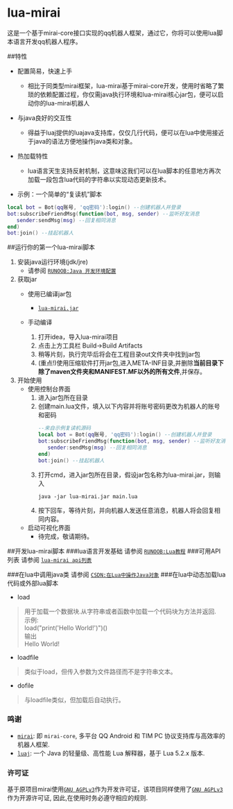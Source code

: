 # lua-mirai
 这是一个基于mirai-core接口实现的qq机器人框架，通过它，你将可以使用lua脚本语言开发qq机器人程序。

##特性
* 配置简易，快速上手
    - 相比于同类型mirai框架，lua-mirai基于mirai-core开发，使用时省略了繁琐的依赖配置过程，你仅需java执行环境和lua-mirai核心jar包，便可以启动你的lua-mirai机器人
* 与java良好的交互性
    - 得益于luaj提供的luajava支持库，仅仅几行代码，便可以在lua中使用接近于java的语法方便地操作java类和对象。
* 热加载特性
    - lua语言天生支持反射机制，这意味这我们可以在lua脚本的任意地方再次加载一段包含lua代码的字符串以实现动态更新技术。

 
* 示例：一个简单的“复读机”脚本

 ``` LUA
local bot = Bot(qq账号, 'qq密码'):login() --创建机器人并登录
bot:subscribeFriendMsg(function(bot, msg, sender) --监听好友消息
    sender:sendMsg(msg) --回复相同消息
end) 
bot:join() --挂起机器人
```


##运行你的第一个lua-mirai脚本

1. 安装java运行环境(jdk/jre)
    - 请参阅 [`RUNOOB:Java 开发环境配置`](https://www.runoob.com/java/java-environment-setup.html)
2. 获取jar
    - 使用已编译jar包
        - [`lua-mirai.jar`](https://github.com/only52607/lua-mirai/releases/download/0.1/lua-mirai.jar)

    - 手动编译
        1. 打开idea，导入lua-mirai项目
        2. 点击上方工具栏 Build->Build Artifacts
        3. 稍等片刻，执行完毕后将会在工程目录out文件夹中找到jar包
        4. (重点!)使用压缩软件打开jar包,进入META-INF目录,并删除**当前目录下除了maven文件夹和MANIFEST.MF以外的所有文件**,并保存。
3. 开始使用
    - 使用控制台界面
        1. 进入jar包所在目录
        2. 创建main.lua文件，填入以下内容并将账号密码更改为机器人的账号和密码
            ```LUA
            --来自示例复读机源码
            local bot = Bot(qq账号, 'qq密码'):login() --创建机器人并登录
            bot:subscribeFriendMsg(function(bot, msg, sender) --监听好友消息
               sender:sendMsg(msg) --回复相同消息
            end) 
            bot:join() --挂起机器人
            ```
        3. 打开cmd，进入jar包所在目录，假设jar包名称为lua-mirai.jar，则输入
            ```
            java -jar lua-mirai.jar main.lua
            ```
        4. 按下回车，等待片刻，并向机器人发送任意消息，机器人将会回复相同内容。
    - 启动可视化界面
        - 待完成，敬请期待。


##开发lua-mirai脚本
###lua语言开发基础
请参阅 [`RUNOOB:Lua教程`](https://github.com/mamoe/mirai)
###可用API列表
请参阅 [`lua-mirai api列表`](/docs/apis.md)

###在lua中调用java类
请参阅 [`CSDN:在Lua中操作Java对象`](https://blog.csdn.net/lgj123xj/article/details/81677036)
###在lua中动态加载lua代码或外部lua脚本    
* load   
> 用于加载一个数据块.从字符串或者函数中加载一个代码块为方法并返回.   
> 示例:   
>  load("print('Hello World!')")()   
> 输出   
> Hello World!
* loadfile   
> 类似于load，但传入参数为文件路径而不是字符串文本。
* dofile   
> 与loadfile类似，但加载后自动执行。

### 鸣谢

 - [`mirai`](https://github.com/mamoe/mirai): 即 `mirai-core`, 多平台 QQ Android 和 TIM PC 协议支持库与高效率的机器人框架.
 - [`luaj`](https://github.com/luaj/luaj): 一个 Java 的轻量级、高性能 Lua 解释器，基于 Lua 5.2.x 版本.

### 许可证
基于原项目mirai使用[`GNU AGPLv3`](https://choosealicense.com/licenses/agpl-3.0/)作为开发许可证，该项目同样使用了[`GNU AGPLv3`](https://choosealicense.com/licenses/agpl-3.0/) 作为开源许可证, 因此,在使用时务必遵守相应的规则.  
